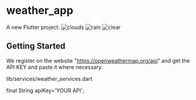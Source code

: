 # weather_app

A new Flutter project.
![clouds](https://github.com/Mehmetckmk/weather_app/assets/105854258/687688f9-b0ce-42fb-8476-9c507d240c6d)
![rain](https://github.com/Mehmetckmk/weather_app/assets/105854258/29405e9a-2d8f-4bdc-be9a-d90e5acd79d5)
![clear](https://github.com/Mehmetckmk/weather_app/assets/105854258/9b3c72e7-cb51-49b7-b69d-8946a0665f8b)

## Getting Started

We register on the website "https://openweathermap.org/api" and get the API KEY and paste it where necessary.

lib/services/weather_services.dart

final String apiKey='YOUR API';
